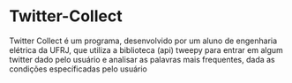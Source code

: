 # Twitter-Collect
Twitter Collect é um programa, desenvolvido por um aluno de engenharia elétrica da UFRJ, que utiliza a biblioteca (api) 
tweepy para entrar em algum twitter dado pelo usuário e analisar as palavras mais frequentes, dada as condições específicadas pelo usuário
